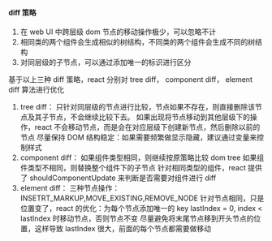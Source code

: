 #### diff 策略

1. 在 web UI 中跨层级 dom 节点的移动操作极少，可以忽略不计
2. 相同类的两个组件会生成相似的树结构，不同类的两个组件会生成不同的树结构
3. 对同层级的子节点，可以通过添加唯一的标识进行区分

基于以上三种 diff 策略，react 分别对 tree diff， component diff， element diff 算法进行优化

1. tree diff：
   只针对同层级的节点进行比较，节点如果不存在，则直接删除该节点及其子节点，不会继续比较下去。
   如果出现将节点移动到其他层级下的操作，react 不会移动节点，而是会在对应层级下创建新节点，然后删除以前的节点
   尽量保持 DOM 结构稳定：如果需要频繁做显示隐藏，建议通过变量来控制样式
2. component diff：
   如果组件类型相同，则继续按原策略比较 dom tree
   如果组件类型不相同，则替换整个组件下的子节点
   针对相同类型的组件，react 提供了 shouldComponentUpdate 来判断是否需要对组件进行 diff
3. element diff：
   三种节点操作： INSETRT_MARKUP,MOVE_EXISTING,REMOVE_NODE
   针对节点相同，只是位置变了，react 的优化：为每个节点添加唯一的 key
   lastIndex = 0, index < lastIndex 时移动节点，否则节点不变
   尽量避免将末尾节点移到开头节点的位置，这样导致 lastIndex 很大，前面的每个节点都需要做移动
